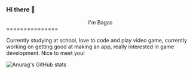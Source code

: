### Hi there 👋
<center>I'm Bagas</center>
===============

Currently studying at school, love to code and play video game, currently working on getting good at making an app, 
really interested in game development. Nice to meet you! 


<!-- Here are some ideas to get you started:

- 🔭 I’m currently working on ...
- 🌱 I’m currently learning ...
- 👯 I’m looking to collaborate on ...
- 🤔 I’m looking for help with ...
- 💬 Ask me about ...
- 📫 How to reach me: ...
- 😄 Pronouns: ...
- ⚡ Fun fact: ...

-->

![Anurag's GitHub stats](https://github-readme-stats.vercel.app/api?username=Adri-Bagas&show_icons=true&theme=highcontrast)
